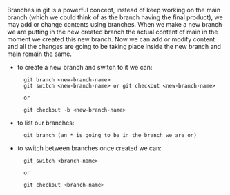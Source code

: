 Branches in git is a powerful concept, instead of keep working on the main branch (which we could think of as the branch having the final product),
we may add or change contents using branches. When we make a new branch we are putting in the new created branch the actual content of main in the
moment we created this new branch. Now we can add or modify content and all the changes are going to be taking place inside the new branch and main
remain the same.

- to create a new branch and switch to it we can:

        git branch <new-branch-name>
        git switch <new-branch-name> or git checkout <new-branch-name>

        or

        git checkout -b <new-branch-name>

- to list our branches:

        git branch (an * is going to be in the branch we are on)

- to switch between branches once created we can:

        git switch <branch-name>

        or

        git checkout <branch-name>




